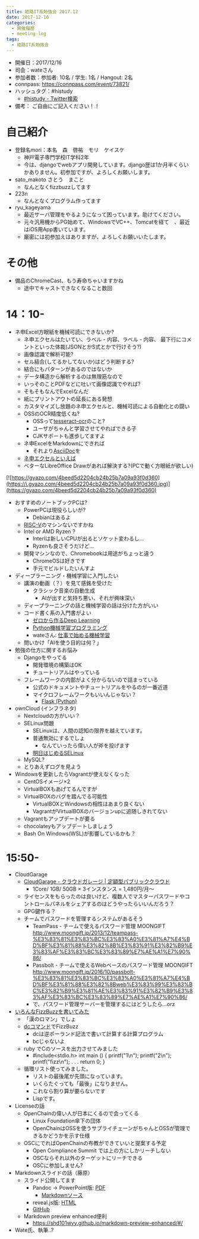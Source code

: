```yaml
---
title: 姫路IT系勉強会 2017.12
date: 2017-12-16
categories:
  - 開催履歴
  - meeting-log
tags:
  - 姫路IT系勉強会
---
```


* 開催日：2017/12/16
* 司会：wateさん
* 参加者数：参加者: 10名 / 学生: 1名 / Hangout: 2名
* connpass: https://connpass.com/event/73821/
* ハッシュタグ：#histudy
  * [#histudy - Twitter検索](https://twitter.com/search?q=%23histudy&src=typd)
* 備考： ご自由にご記入ください！！

# 自己紹介

* 登録名mori：本名　森　啓祐　モリ　ケイスケ
  * 神戸電子専門学校IT学科2年
  * 今は、djangoでwebアプリ開発しています。django歴は1か月半くらいかありません。初参加ですが、よろしくお願いします。
* sato_makoto さとう　まこと
  * なんとなくfizzbuzzしてます
* 223n
  * なんとなくプログラム作ってます
* ryu_kageyama
  * 最近サーバ管理をやるようになって困っています。助けてください。
  * 元々汎用機からPG始めて、WindowsでVC++、Tomcatを経て　、最近はiOS用App書いています。
  * 厳密には初参加えはありますが、よろしくお願いいたします。

# その他

* 備品のChromeCast、もう寿命ちゃいますかね
  * 途中でキャストできなくなること数回

# 14：10-

* ネ申Excel方眼紙を機械可読にできないか?
  * ネ申エクセルはたいてい、ラベル - 内容、ラベル - 内容、 最下行にコメントといった体裁(JSONとかS式とかで行けそう?)
  * 画像認識で解析可能?
  * セル結合(してるかしてないか)はどう判断する?
  * 結合にもパターンがあるのではないか
  * データ構造から解析するのは無理筋なので
  * いっそのことPDFなどに吐いて画像認識でやれば?
  * そもそもなんでExcelなんだ
  * 紙にプリントアウトの延長にある発想
  * カスタマイズし放題のネ申エクセルと、機械可読による自動化との闘い
  * OSSのOCR精度低くね?
    * OSSって[tesseract-ocr](https://github.com/tesseract-ocr/tesseract)のこと? 
    * ユーザがちゃんと学習させてやればできる子
    * CJKサポートも進歩してますよ
  * ネ申ExcelをMarkdownにできれば
    * それより[AsciiDoc](https://ja.wikipedia.org/wiki/AsciiDoc)を
  * [ネ申エクセルといえば](https://www.youtube.com/watch?v=WUTvig1XaNY&feature=youtu.be)
  * ベターなLibreOffice Drawがあれば解決する?(PCで動く方眼紙が欲しい)

[![https://gyazo.com/4beed5d2204cb24b25b7a09a93f0d360](https://i.gyazo.com/4beed5d2204cb24b25b7a09a93f0d360.jpg)](https://gyazo.com/4beed5d2204cb24b25b7a09a93f0d360)

* おすすめのノートブックPCは?
  * PowerPCは現役らしいが?
    * Debianはあるよ
  * [RISC-V](https://ja.wikipedia.org/wiki/RISC-V)のマシンないですかね
  * Intel or AMD Ryzen ?
    * Interlは新しいCPUが出るとソケット変わるし…
    * Ryzenも良さそうだけど…
  * 開発マシンなので、Chromebookは用途がちょっと違う
    * ChromeOSは好きです
    * 手元でビルドしたいんすよ
* ディープラーニング・機械学習に入門したい
  * 講演の動画（？）を見て感銘を受けた
    * クラシック音楽の自動生成
      * AIが出すと気持ち悪い、それが興味深い
  * ディープラーニングの話と機械学習の話は分けた方がいい
  * コード書く系の入門書がよい
    * [ゼロから作るDeep Learning](https://www.oreilly.co.jp/books/9784873117584/)
    * [Python機械学習プログラミング](http://www.amazon.co.jp/dp/B01HGIPIAK/)
    * wateさん: [仕事で始める機械学習](https://www.oreilly.co.jp/books/9784873117584/)
  * 問いかけ「AIを使う目的は何？」
* 勉強の仕方に関するお悩み
  * Djangoをやってる
    * 開発環境の構築はOK
    * チュートリアルはやっている
  * フレームワークの内部がよく分からないので詰まっている
    * 公式のドキュメントやチュートリアルをやるのが一番近道
    * マイクロフレームワークもいいんじゃない？
      * [Flask (Python)](http://flask.pocoo.org/)
* ownCloud (インフラネタ)
  * Nextcloudの方がいい？
  * SELinux問題
    * SELinuxは、人間の認知の限界を越えています。
    * 普通無効にするでしょ
      * なんていったら偉い人が斧を投げます
    * [明日はじめるSELinux](https://www.slideshare.net/moriwaka/selinux-83627753)
  * MySQL?
  * とりあえずログを見よう
* Windowsを更新したらVagrantが使えなくなった
  * CentOSイメージ×2
  * VirtualBOXもあげてるんですが
  * VirtualBOXのバグを踏んでる可能性
    * VirtualBOXとWindowsの相性はあまり良くない
    * VagrantがVirtualBOXのバージョンupに追随しきれてない
  * Vagrantもアップデートが要る
  * chocolateyもアップデートしましょう
  * Bash On Windows(WSL)が影響しているかも？

# 15:50-

* CloudGarage
  * [CloudGarage - クラウドガレージ | 定額型パブリッククラウド](https://cloudgarage.jp/)
    * 1Core/ 1GB/ 50GB ×  3インスタンス  =  1,480円/月～
  * ライセンスをもらったのは良いけど、複数人でマスターパスワードやコントロールパネルをシェアするのはどうやったらいいんだろう？
  * GPG鍵作る？
  * チームでパスワードを管理するシステムがあるそう
    * TeamPass - チームで使えるパスワード管理 MOONGIFT <http://www.moongift.jp/2013/12/teampass-%E3%83%81%E3%83%BC%E3%83%A0%E3%81%A7%E4%BD%BF%E3%81%88%E3%82%8B%E3%83%91%E3%82%B9%E3%83%AF%E3%83%BC%E3%83%89%E7%AE%A1%E7%90%86/>
    * Passbolt - チームで使えるWebベースのパスワード管理 MOONGIFT <http://www.moongift.jp/2016/10/passbolt-%E3%83%81%E3%83%BC%E3%83%A0%E3%81%A7%E4%BD%BF%E3%81%88%E3%82%8Bweb%E3%83%99%E3%83%BC%E3%82%B9%E3%81%AE%E3%83%91%E3%82%B9%E3%83%AF%E3%83%BC%E3%83%89%E7%AE%A1%E7%90%86/>
    * で、パスワード管理サーバーを管理するにはどうしたら…orz
* [いろんなFizzBuzzを書いてみた]( http://www.kuzuore.com/misc/documents/himeji/20171216/new_fizzbuzz.pdf)
  * 「漢のロマン」でしょ
  * [dcコマンド](https://www.ibm.com/support/knowledgecenter/ja/ssw_aix_71/com.ibm.aix.cmds2/dc.htm)でFizzBuzz
    * dcは逆ポーランド記法で書いて計算する計算プログラム
    * bcじゃないよ
  * ruby でCのソースを出力させてみました
    * #include<stdio.h>
    int main () {
      printf("1\n");
      printf("2\n");
      printf("fizz\n");
      .
      .
      .
      return 0;
    }
  * 循環リスト使ってみました。
    * リストの最後尾が先頭になっています。
    * いくらたぐっても「最後」になりません。
    * これなら割り算が要らないです
    * Lispです。
* Licenseの話
  * OpenChainの偉い人が日本にくるので会ってくる
    * Linux Foundation傘下の団体
    * OpenChainはOSSを使うサプライチェーンがちゃんとOSSが管理できるかどうかを示す仕様
  * OSCにでればOpenChainの布教ができていいと提案する予定
    * Open Compliance Summit では上の方にしかリーチしない
    * OSCならそれ以外のターゲットにリーチできる
    * OSCに参加しません?
* Markdownスライドの話（藤原）
  * スライド公開してます
    * Pandoc -> PowerPoint版: [PDF](https://github.com/sky-y/histudy-201712/blob/master/pandoc.pdf)
      * [Markdownソース](https://raw.githubusercontent.com/sky-y/histudy-201712/master/pandoc.md)
    * reveal.js版: [HTML](https://sky-y.github.io/histudy-201712/)
    * [GitHub](https://github.com/sky-y/histudy-201712)
  * Markdown preview enhanced便利
    * <https://shd101wyy.github.io/markdown-preview-enhanced/#/>
* Wate氏、執筆..?
